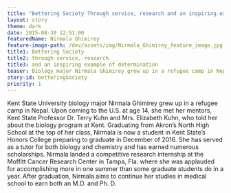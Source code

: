 ```yaml
---
title: "Bettering Society Through service, research and an inspiring example of determination"
layout: story
theme: dark
date: 2015-08-30 12:51:00
featuredName: Nirmala Ghimirey
feature-image-path: /dev/assets/img/Nirmala_Ghimirey_feature_image.jpg
title1: Bettering Society
title2: through service, research
title3: and an inspiring example of determination
teaser: Biology major Nirmala Ghimirey grew up in a refugee camp in Nepal. Upon coming to the U.S. at age 14, she met her mentors who told her about the biology program at Kent.
story-id: betteringSociety
priority: 1
---
```

Kent State University biology major Nirmala Ghimirey grew up in a refugee camp in Nepal. Upon coming to the U.S. at age 14, she met her mentors, Kent State Professor Dr. Terry Kuhn and Mrs. Elizabeth Kuhn, who told her about the biology program at Kent. Graduating from Akron’s North High School at the top of her class, Nirmala is now a student in Kent State’s Honors College preparing to graduate in December of 2016.  She has served as a tutor for both biology and chemistry and has earned numerous scholarships.  Nirmala landed a competitive research internship at the Moffitt Cancer Research Center in Tampa, Fla. where she was applauded for accomplishing more in one summer than some graduate students do in a year.  After graduation, Nirmala aims to continue her studies in medical school to earn both an M.D. and Ph. D.  
